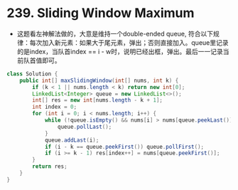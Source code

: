 # 239. Sliding Window Maximum
- 这题看左神解法做的，大意是维持一个double-ended queue, 符合以下规律：每次加入新元素：如果大于尾元素，弹出；否则直接加入。queue里记录的是index，当队首index == i - w时，说明已经出框，弹出。最后一一记录当前队首值即可。
```java
class Solution {
    public int[] maxSlidingWindow(int[] nums, int k) {
        if (k < 1 || nums.length < k) return new int[0];
        LinkedList<Integer> queue = new LinkedList<>();
        int[] res = new int[nums.length - k + 1];
        int index = 0;
        for (int i = 0; i < nums.length; i++) {
            while (!queue.isEmpty() && nums[i] > nums[queue.peekLast()]) {
                queue.pollLast();
            }
            queue.addLast(i);
            if (i - k == queue.peekFirst()) queue.pollFirst();
            if (i >= k - 1) res[index++] = nums[queue.peekFirst()];
        }
        return res;
    }
}
```